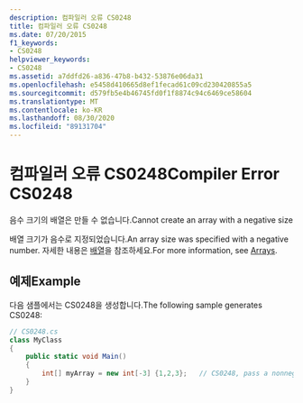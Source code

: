 ```yaml
---
description: 컴파일러 오류 CS0248
title: 컴파일러 오류 CS0248
ms.date: 07/20/2015
f1_keywords:
- CS0248
helpviewer_keywords:
- CS0248
ms.assetid: a7ddfd26-a836-47b8-b432-53876e06da31
ms.openlocfilehash: e5458d410665d8ef1fecad61c09cd230420855a5
ms.sourcegitcommit: d579fb5e4b46745fd0f1f8874c94c6469ce58604
ms.translationtype: MT
ms.contentlocale: ko-KR
ms.lasthandoff: 08/30/2020
ms.locfileid: "89131704"
---
```

# <a name="compiler-error-cs0248"></a><span data-ttu-id="5a522-103">컴파일러 오류 CS0248</span><span class="sxs-lookup"><span data-stu-id="5a522-103">Compiler Error CS0248</span></span>
<span data-ttu-id="5a522-104">음수 크기의 배열은 만들 수 없습니다.</span><span class="sxs-lookup"><span data-stu-id="5a522-104">Cannot create an array with a negative size</span></span>  
  
 <span data-ttu-id="5a522-105">배열 크기가 음수로 지정되었습니다.</span><span class="sxs-lookup"><span data-stu-id="5a522-105">An array size was specified with a negative number.</span></span> <span data-ttu-id="5a522-106">자세한 내용은 [배열](../programming-guide/arrays/index.md)을 참조하세요.</span><span class="sxs-lookup"><span data-stu-id="5a522-106">For more information, see [Arrays](../programming-guide/arrays/index.md).</span></span>  
  
## <a name="example"></a><span data-ttu-id="5a522-107">예제</span><span class="sxs-lookup"><span data-stu-id="5a522-107">Example</span></span>  
 <span data-ttu-id="5a522-108">다음 샘플에서는 CS0248을 생성합니다.</span><span class="sxs-lookup"><span data-stu-id="5a522-108">The following sample generates CS0248:</span></span>  
  
```csharp  
// CS0248.cs  
class MyClass  
{  
    public static void Main()  
    {  
        int[] myArray = new int[-3] {1,2,3};   // CS0248, pass a nonnegative number  
    }  
}  
```
